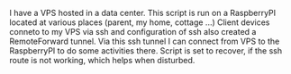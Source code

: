 I have a VPS hosted in a data center. This script is run on a RaspberryPI located at various places (parent, my home, cottage ...)
Client devices conneto to my VPS via ssh and configuration of ssh also created a RemoteForward tunnel.
Via this ssh tunnel I can connect from VPS to the RaspberryPI to do some activities there. Script is set to recover, if the ssh route is not working, which helps when disturbed.
